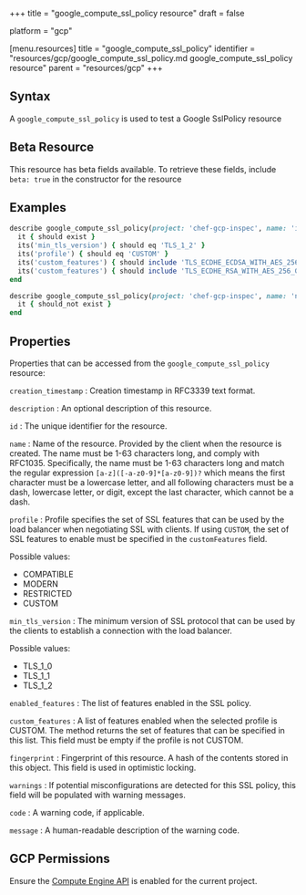 +++
title = "google_compute_ssl_policy resource"
draft = false

platform = "gcp"

[menu.resources]
    title = "google_compute_ssl_policy"
    identifier = "resources/gcp/google_compute_ssl_policy.md google_compute_ssl_policy resource"
    parent = "resources/gcp"
+++

## Syntax

A `google_compute_ssl_policy` is used to test a Google SslPolicy resource

## Beta Resource

This resource has beta fields available. To retrieve these fields, include `beta: true` in the constructor for the resource

## Examples

```ruby
describe google_compute_ssl_policy(project: 'chef-gcp-inspec', name: 'inspec-gcp-ssl-policy') do
  it { should exist }
  its('min_tls_version') { should eq 'TLS_1_2' }
  its('profile') { should eq 'CUSTOM' }
  its('custom_features') { should include 'TLS_ECDHE_ECDSA_WITH_AES_256_GCM_SHA384' }
  its('custom_features') { should include 'TLS_ECDHE_RSA_WITH_AES_256_GCM_SHA384' }
end

describe google_compute_ssl_policy(project: 'chef-gcp-inspec', name: 'nonexistent') do
  it { should_not exist }
end
```

## Properties

Properties that can be accessed from the `google_compute_ssl_policy` resource:

`creation_timestamp`
: Creation timestamp in RFC3339 text format.

`description`
: An optional description of this resource.

`id`
: The unique identifier for the resource.

`name`
: Name of the resource. Provided by the client when the resource is created. The name must be 1-63 characters long, and comply with RFC1035. Specifically, the name must be 1-63 characters long and match the regular expression `[a-z]([-a-z0-9]*[a-z0-9])?` which means the first character must be a lowercase letter, and all following characters must be a dash, lowercase letter, or digit, except the last character, which cannot be a dash.

`profile`
: Profile specifies the set of SSL features that can be used by the load balancer when negotiating SSL with clients. If using `CUSTOM`, the set of SSL features to enable must be specified in the `customFeatures` field.

  Possible values:

  - COMPATIBLE
  - MODERN
  - RESTRICTED
  - CUSTOM


`min_tls_version`
: The minimum version of SSL protocol that can be used by the clients to establish a connection with the load balancer.

  Possible values:

  - TLS_1_0
  - TLS_1_1
  - TLS_1_2

`enabled_features`
: The list of features enabled in the SSL policy.

`custom_features`
: A list of features enabled when the selected profile is CUSTOM. The method returns the set of features that can be specified in this list. This field must be empty if the profile is not CUSTOM.

`fingerprint`
: Fingerprint of this resource. A hash of the contents stored in this object. This field is used in optimistic locking.

`warnings`
: If potential misconfigurations are detected for this SSL policy, this field will be populated with warning messages.

`code`
: A warning code, if applicable.

`message`
: A human-readable description of the warning code.

## GCP Permissions

Ensure the [Compute Engine API](https://console.cloud.google.com/apis/library/compute.googleapis.com/) is enabled for the current project.
